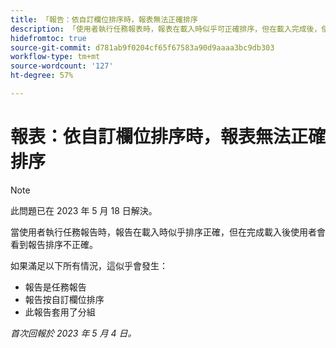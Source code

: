 ```yaml
---
title: 「報告：依自訂欄位排序時，報表無法正確排序
description: 「使用者執行任務報表時，報表在載入時似乎可正確排序，但在載入完成後，使用者會看到報表未正確排序。
hidefromtoc: true
source-git-commit: d781ab9f0204cf65f67583a90d9aaaa3bc9db303
workflow-type: tm+mt
source-wordcount: '127'
ht-degree: 57%

---
```



# 報表：依自訂欄位排序時，報表無法正確排序

>[!NOTE]
>
>此問題已在 2023 年 5 月 18 日解決。

當使用者執行任務報告時，報告在載入時似乎排序正確，但在完成載入後使用者會看到報告排序不正確。

如果滿足以下所有情況，這似乎會發生：

* 報告是任務報告
* 報告按自訂欄位排序
* 此報告套用了分組

_首次回報於 2023 年 5 月 4 日。_


